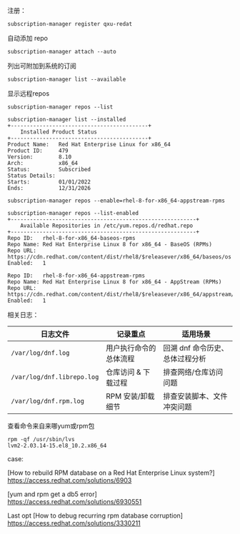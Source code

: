 注册：

```
subscription-manager register qxu-redat
```

自动添加 repo

```
subscription-manager attach --auto
```

列出可附加到系统的订阅

```
subscription-manager list --available

```

显示远程repos

```
subscription-manager repos --list

```

```
subscription-manager list --installed
+-------------------------------------------+
    Installed Product Status
+-------------------------------------------+
Product Name:   Red Hat Enterprise Linux for x86_64
Product ID:     479
Version:        8.10
Arch:           x86_64
Status:         Subscribed
Status Details: 
Starts:         01/01/2022
Ends:           12/31/2026

```



```
subscription-manager repos --enable=rhel-8-for-x86_64-appstream-rpms
```



```
subscription-manager repos --list-enabled
+----------------------------------------------------------+
    Available Repositories in /etc/yum.repos.d/redhat.repo
+----------------------------------------------------------+
Repo ID:   rhel-8-for-x86_64-baseos-rpms
Repo Name: Red Hat Enterprise Linux 8 for x86_64 - BaseOS (RPMs)
Repo URL:  https://cdn.redhat.com/content/dist/rhel8/$releasever/x86_64/baseos/os
Enabled:   1

Repo ID:   rhel-8-for-x86_64-appstream-rpms
Repo Name: Red Hat Enterprise Linux 8 for x86_64 - AppStream (RPMs)
Repo URL:  https://cdn.redhat.com/content/dist/rhel8/$releasever/x86_64/appstream/os
Enabled:   1

```



相关日志：

| 日志文件                   | 记录重点               | 适用场景                        |
| -------------------------- | ---------------------- | ------------------------------- |
| `/var/log/dnf.log`         | 用户执行命令的总体流程 | 回溯 dnf 命令历史、总体过程分析 |
| `/var/log/dnf.librepo.log` | 仓库访问 & 下载过程    | 排查网络/仓库访问问题           |
| `/var/log/dnf.rpm.log`     | RPM 安装/卸载细节      | 排查安装脚本、文件冲突问题      |



查看命令来自来哪yum或rpm包

```
rpm -qf /usr/sbin/lvs
lvm2-2.03.14-15.el8_10.2.x86_64

```





case:

[How to rebuild RPM database on a Red Hat Enterprise Linux system?]
https://access.redhat.com/solutions/6903

[yum and rpm get a db5 error]
https://access.redhat.com/solutions/6930551



Last opt
[How to debug recurring rpm database corruption]
https://access.redhat.com/solutions/3330211
